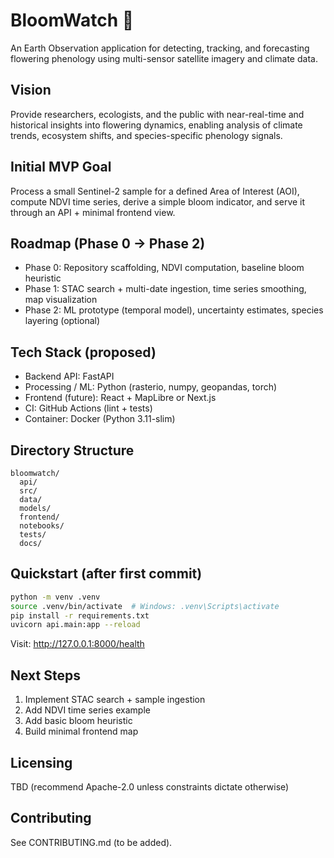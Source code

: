 # BloomWatch 🌸

An Earth Observation application for detecting, tracking, and forecasting flowering phenology using multi-sensor satellite imagery and climate data.

## Vision
Provide researchers, ecologists, and the public with near-real-time and historical insights into flowering dynamics, enabling analysis of climate trends, ecosystem shifts, and species-specific phenology signals.

## Initial MVP Goal
Process a small Sentinel-2 sample for a defined Area of Interest (AOI), compute NDVI time series, derive a simple bloom indicator, and serve it through an API + minimal frontend view.

## Roadmap (Phase 0 → Phase 2)
- Phase 0: Repository scaffolding, NDVI computation, baseline bloom heuristic
- Phase 1: STAC search + multi-date ingestion, time series smoothing, map visualization
- Phase 2: ML prototype (temporal model), uncertainty estimates, species layering (optional)

## Tech Stack (proposed)
- Backend API: FastAPI
- Processing / ML: Python (rasterio, numpy, geopandas, torch)
- Frontend (future): React + MapLibre or Next.js
- CI: GitHub Actions (lint + tests)
- Container: Docker (Python 3.11-slim)

## Directory Structure
```
bloomwatch/
  api/
  src/
  data/
  models/
  frontend/
  notebooks/
  tests/
  docs/
```

## Quickstart (after first commit)
```bash
python -m venv .venv
source .venv/bin/activate  # Windows: .venv\Scripts\activate
pip install -r requirements.txt
uvicorn api.main:app --reload
```
Visit: http://127.0.0.1:8000/health

## Next Steps
1. Implement STAC search + sample ingestion
2. Add NDVI time series example
3. Add basic bloom heuristic
4. Build minimal frontend map

## Licensing
TBD (recommend Apache-2.0 unless constraints dictate otherwise)

## Contributing
See CONTRIBUTING.md (to be added).
